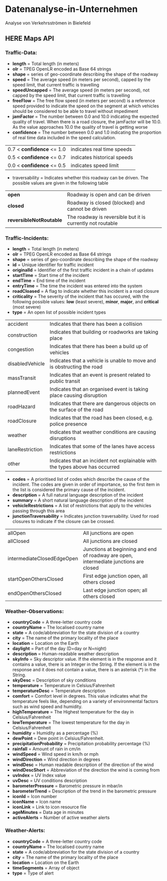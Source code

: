 # Datenanalyse-in-Unternehmen
Analyse von Verkehrsströmen in Bielefeld


## HERE Maps API
### Traffic-Data:
- **length** = Total length (in meters)
- **olr** = TPEG OpenLR encoded as Base 64 strings
- **shape** = series of geo-coordinate describing the shape of the roadway
- **speed** = The average speed (in meters per second), capped by the speed limit, that current traffic is travelling
- **speedUncapped** = The average speed (in meters per second), not capped by the speed limit, that current traffic is travelling
- **freeFlow** = The free flow speed (in meters per second) is a reference speed provided to indicate the speed on the segment at which vehicles should be considered to be able to travel without impediment
- **jamFactor** = The number between 0.0 and 10.0 indicating the expected quality of travel. When there is a road closure, the jamFactor will be 10.0. As the value approaches 10.0 the quality of travel is getting worse
- **confidence** = The number between 0.0 and 1.0 indicating the proportion of real time data included in the speed calculation.

|                              |                             |
|------------------------------|-----------------------------|
| 0.7 < **confidence** <= 1.0  | indicates real time speeds  |
| 0.5 < **confidence** <= 0.7  | indicates historical speeds |
| 0.0 < **confidence** <= 0.5  | indicates speed limit       |

- traversability = Indicates whether this roadway can be driven. The possible values are given in the following table

|                           |                                                            |
|---------------------------|------------------------------------------------------------|
| **open**                  | Roadway is open and can be driven                          |
| **closed**                | Roadway is closed (blocked) and cannot be driven           |
| **reversibleNotRoutable** | The roadway is reversible but it is currently not routable |

### Traffic-Incidents:
- **length** = Total length (in meters)
- **olr** = TPEG OpenLR encoded as Base 64 strings
- **shape** = series of geo-coordinate describing the shape of the roadway
- **id** = Unique identifier for traffic incident
- **originalId** = Identifier of the first traffic incident in a chain of updates
- **startTime** = Start time of the incident
- **endTime** = End time of the incident
- **entryTime** = The time the incident was entered into the system
- **roadCloased** = A flag to indicate whether this incident is a road closure
- **criticality** = The severity of the incident that has occured, with the following possible values: **low** (least severe), **minor**, **major**, and **critical** (most severe)
- **type** = An open list of possible incident types

|                 |                                                                              |
|-----------------|------------------------------------------------------------------------------|
| accident        | Indicates that there has been a collision                                    |
| construction    | Indicates that building or roadworks are taking place                        |
| congestion      | Indicates that there has been a build up of vehicles                         |
| disabledVehicle | Indicates that a vehicle is unable to move and is obstructing the road       |
| massTransit     | Indicates that an event is present related to public transit                 |
| plannedEvent    | Indicates that an organised event is taking place causing disruption         |
| roadHazard      | Indicates that there are dangerous objects on the surface of the road        |
| roadClosure     | Indicates that the road has been closed, e.g. police presence                |
| weather         | Indicates that weather conditions are causing disruptions                    |
| laneRestriction | Indicates that some of the lanes have access restrictions                    |
| other           | Indicates that an incident not explainable with the types above has occurred |

- **codes** = A prioritised list of codes which describe the cause of the incident. The codes are given in order of importance, so the first item in the list is considered the primary cause of the incident. 
- **description** = A full natural language description of the incident
- **summary** = A short natural language description of the incident
- **vehicleRestrictions** = A list of restrictions that apply to the vehicles passing through this area
- **junctionTraversability** = Indicates junction traversability. Used for road closures to indicate if the closure can be crossed.

|                            |                                                                                       |
|----------------------------|---------------------------------------------------------------------------------------|
| allOpen                    | All junctions are open                                                                |
| allClosed                  | All junctions are closed                                                              |
| intermediateClosedEdgeOpen | Junctions at beginning and end of roadway are open, intermediate junctions are closed |
| startOpenOthersClosed      | First edge junction open, all others closed                                           |
| endOpenOthersClosed        | Last edge junction open; all others closed                                            |

### Weather-Observations:
- **countryCode** = A three-letter country code
- **countryName** = The localised country name
- **state** = A code/abbreviation for the state division of a country
- **city** = The name of the primary locality of the place
- **location** = Location on the Earth
- **daylight** = Part of the day (D=day or N=night)
- **description** = Human-readable weather description
- **skyInfo** = Sky descriptor value. If the element is in the response and it contains a value, there is an Integer in the String. If the element is in the response and it does not contain a value, there is an asterisk (*) in the String.
- **skyDesc** = Description of sky conditions
- **temperature** = Temperature in Celsius/Fahrenheit
- **temperatureDesc** = Temperature description
- **comfort** = Comfort level in degrees. This value indicates what the temperature feels like, depending on a variety of environmental factors such as wind speed and humidity.
- **highTemperature** = The Highest temperature for the day in Celsius/Fahrenheit
- **lowTemperature** = The lowest temperature for the day in Celsius/Fahrenheit
- **humidity** = Humidity as a percentage (%)
- **dewPoint** = Dew point in Celsius/Fahrenheit.
- **precipitationProbability** = Precipitation probability percentage (%)
- **rainfall** = Amount of rain in cm/in
- **windSpeed** = Wind speed in km/h or mph
- **windDirection** = Wind direction in degrees
- **windDesc** = Human readable description of the direction of the wind
- **windDescShort** = Abbreviation of the direction the wind is coming from
- **uvIndex** = UV Index value
- **uvDesc** = UV conditions description
- **barometerPressure** = Barometric pressure in mbar/in
- **barometerTrend** = Description of the trend in the barometric pressure
- **iconId** = Icon number
- **iconName** = Icon name
- **iconLink** = Link to icon resource file
- **ageMinutes** = Data age in minutes
- **activeAlerts** = Number of active weather alerts

### Weather-Alerts:
- **countryCode** = A three-letter country code
- **countryName** = The localised country name
- **state** = A code/abbreviation for the state division of a country
- **city** = The name of the primary locality of the place
- **location** = Location on the Earth
- **timeSegments** = Array of object
- **type** = Type of alert